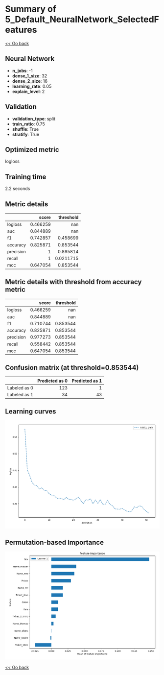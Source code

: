 # Summary of 5_Default_NeuralNetwork_SelectedFeatures

[<< Go back](../README.md)


## Neural Network
- **n_jobs**: -1
- **dense_1_size**: 32
- **dense_2_size**: 16
- **learning_rate**: 0.05
- **explain_level**: 2

## Validation
 - **validation_type**: split
 - **train_ratio**: 0.75
 - **shuffle**: True
 - **stratify**: True

## Optimized metric
logloss

## Training time

2.2 seconds

## Metric details
|           |    score |   threshold |
|:----------|---------:|------------:|
| logloss   | 0.466259 | nan         |
| auc       | 0.844889 | nan         |
| f1        | 0.742857 |   0.458699  |
| accuracy  | 0.825871 |   0.853544  |
| precision | 1        |   0.895814  |
| recall    | 1        |   0.0211715 |
| mcc       | 0.647054 |   0.853544  |


## Metric details with threshold from accuracy metric
|           |    score |   threshold |
|:----------|---------:|------------:|
| logloss   | 0.466259 |  nan        |
| auc       | 0.844889 |  nan        |
| f1        | 0.710744 |    0.853544 |
| accuracy  | 0.825871 |    0.853544 |
| precision | 0.977273 |    0.853544 |
| recall    | 0.558442 |    0.853544 |
| mcc       | 0.647054 |    0.853544 |


## Confusion matrix (at threshold=0.853544)
|              |   Predicted as 0 |   Predicted as 1 |
|:-------------|-----------------:|-----------------:|
| Labeled as 0 |              123 |                1 |
| Labeled as 1 |               34 |               43 |

## Learning curves
![Learning curves](learning_curves.png)

## Permutation-based Importance
![Permutation-based Importance](permutation_importance.png)

[<< Go back](../README.md)
